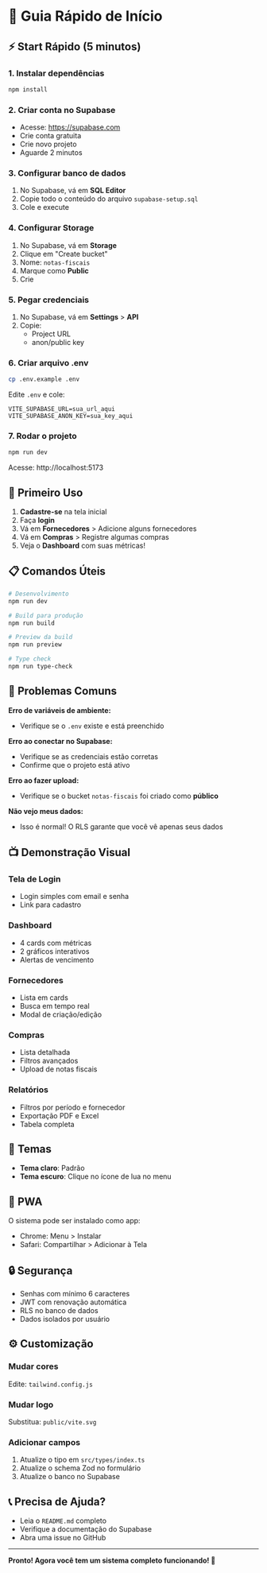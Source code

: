 # 🚀 Guia Rápido de Início

## ⚡ Start Rápido (5 minutos)

### 1. Instalar dependências
```bash
npm install
```

### 2. Criar conta no Supabase
- Acesse: https://supabase.com
- Crie conta gratuita
- Crie novo projeto
- Aguarde 2 minutos

### 3. Configurar banco de dados
1. No Supabase, vá em **SQL Editor**
2. Copie todo o conteúdo do arquivo `supabase-setup.sql`
3. Cole e execute

### 4. Configurar Storage
1. No Supabase, vá em **Storage**
2. Clique em "Create bucket"
3. Nome: `notas-fiscais`
4. Marque como **Public**
5. Crie

### 5. Pegar credenciais
1. No Supabase, vá em **Settings** > **API**
2. Copie:
   - Project URL
   - anon/public key

### 6. Criar arquivo .env
```bash
cp .env.example .env
```

Edite `.env` e cole:
```env
VITE_SUPABASE_URL=sua_url_aqui
VITE_SUPABASE_ANON_KEY=sua_key_aqui
```

### 7. Rodar o projeto
```bash
npm run dev
```

Acesse: http://localhost:5173

## 🎯 Primeiro Uso

1. **Cadastre-se** na tela inicial
2. Faça **login**
3. Vá em **Fornecedores** > Adicione alguns fornecedores
4. Vá em **Compras** > Registre algumas compras
5. Veja o **Dashboard** com suas métricas!

## 📋 Comandos Úteis

```bash
# Desenvolvimento
npm run dev

# Build para produção
npm run build

# Preview da build
npm run preview

# Type check
npm run type-check
```

## 🐛 Problemas Comuns

**Erro de variáveis de ambiente:**
- Verifique se o `.env` existe e está preenchido

**Erro ao conectar no Supabase:**
- Verifique se as credenciais estão corretas
- Confirme que o projeto está ativo

**Erro ao fazer upload:**
- Verifique se o bucket `notas-fiscais` foi criado como **público**

**Não vejo meus dados:**
- Isso é normal! O RLS garante que você vê apenas seus dados

## 📺 Demonstração Visual

### Tela de Login
- Login simples com email e senha
- Link para cadastro

### Dashboard
- 4 cards com métricas
- 2 gráficos interativos
- Alertas de vencimento

### Fornecedores
- Lista em cards
- Busca em tempo real
- Modal de criação/edição

### Compras
- Lista detalhada
- Filtros avançados
- Upload de notas fiscais

### Relatórios
- Filtros por período e fornecedor
- Exportação PDF e Excel
- Tabela completa

## 🎨 Temas

- **Tema claro**: Padrão
- **Tema escuro**: Clique no ícone de lua no menu

## 📱 PWA

O sistema pode ser instalado como app:
- Chrome: Menu > Instalar
- Safari: Compartilhar > Adicionar à Tela

## 🔒 Segurança

- Senhas com mínimo 6 caracteres
- JWT com renovação automática
- RLS no banco de dados
- Dados isolados por usuário

## ⚙️ Customização

### Mudar cores
Edite: `tailwind.config.js`

### Mudar logo
Substitua: `public/vite.svg`

### Adicionar campos
1. Atualize o tipo em `src/types/index.ts`
2. Atualize o schema Zod no formulário
3. Atualize o banco no Supabase

## 📞 Precisa de Ajuda?

- Leia o `README.md` completo
- Verifique a documentação do Supabase
- Abra uma issue no GitHub

---

**Pronto! Agora você tem um sistema completo funcionando! 🎉**
